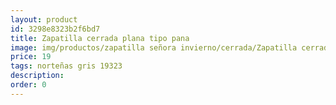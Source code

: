 ```yaml
---
layout: product
id: 3298e8323b2f6bd7
title: Zapatilla cerrada plana tipo pana
image: img/productos/zapatilla señora invierno/cerrada/Zapatilla cerrada plana tipo pana=19=norteñas gris 19323.webp
price: 19
tags: norteñas gris 19323
description: 
order: 0
---
```

